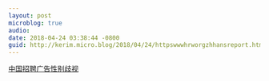 ```yaml
---
layout: post
microblog: true
audio: 
date: 2018-04-24 03:38:44 -0800
guid: http://kerim.micro.blog/2018/04/24/httpswwwhrworgzhhansreport.html
---
```

[中国招聘广告性别歧视](https://www.hrw.org/zh-hans/report/2018/04/23/317205)
